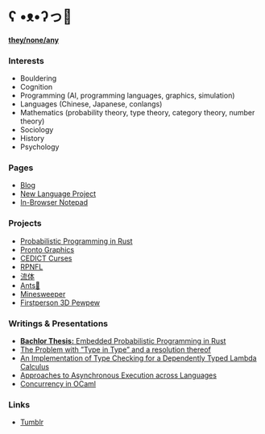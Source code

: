 # ʕ •ᴥ•ʔっ💜

#### [they/none/any](https://garbaz.github.io/Blog/2022/11/22/They-None-Any.html)

### Interests

* Bouldering
* Cognition
* Programming (AI, programming languages, graphics, simulation)
* Languages (Chinese, Japanese, conlangs)
* Mathematics (probability theory, type theory, category theory, number theory)
* Sociology
* History
* Psychology

### Pages

* [Blog](https://garbaz.github.io/Blog/)
* [New Language Project](https://garbaz.github.io/NewLanguageProject/)
* [In-Browser Notepad](https://garbaz.github.io/inbrowser_notepad/)

### Projects

* [Probabilistic Programming in Rust](https://github.com/Garbaz/probprog/)
* [Pronto Graphics](https://github.com/Garbaz/pronto-graphics)
* [CEDICT Curses](https://github.com/Garbaz/cedict-curses)
* [RPNFL](https://github.com/Garbaz/rpnfl)
* [流体](https://github.com/Garbaz/Ryuutai)
* [Ants🐜](https://github.com/papplappen/ants_processing)
* [Minesweeper](https://github.com/papplappen/Minesweeper)
* [Firstperson 3D Pewpew](https://github.com/Garbaz/firstperson3D_pewpew)

### Writings & Presentations

* [**Bachlor Thesis:** Embedded Probabilistic Programming in Rust](https://raw.githubusercontent.com/Garbaz/bachelor-thesis/master/latex/thesis.pdf)
* [The Problem with ”Type in Type” and a resolution thereof](https://raw.githubusercontent.com/Garbaz/seminar-dependent-types/master/elaboration/elaboration.latex.pdf)
* [An Implementation of Type Checking for a Dependently Typed Lambda Calculus](https://raw.githubusercontent.com/Garbaz/seminar-dependent-types/master/presentation/presentation.pdf)
* [Approaches to Asynchronous Execution across Languages](https://raw.githubusercontent.com/Garbaz/OCamlProseminar/master/ausarbeitung/Tobias-Hoffmann-Ausarbeitung.pdf)
* [Concurrency in OCaml](https://raw.githubusercontent.com/Garbaz/OCamlProseminar/master/presentation.pdf)

### Links

* [Tumblr](https://www.tumblr.com/blog/view/garbazzz)
